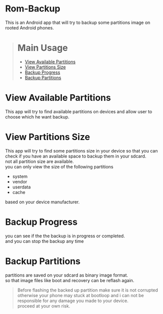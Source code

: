 # Rom-Backup
This is an Android  app that will try to backup some partitions image on rooted Android phones.
> # Main Usage
> - [View Available Partitions](#view-available-partitions)
> - [View Partitions Size](#view-partitions-size)
> - [Backup Progress](#backup-progress)
> - [Backup Partitions](#backup-partitions)

# View Available Partitions
This app will try to find available partitions on devices and allow user to choose which he want backup.

# View Partitions Size
This app will try to find some partitions size in your device so that you can check if you have an available space to backup them in your sdcard.
<br/> not all partition size are available.
<br/> you can only view the size of the following partitions
* system
* vendor
* userdata
* cache
  
based on your device manufacturer.
# Backup Progress
you can see if the the backup is in progress or completed.
<br/> and you can stop the backup any time
# Backup Partitions
partitions are saved on your sdcard as binary image format.
<br/>so that image files like boot and recovery can be reflash again.
> Before flashing the backed up partition make sure it is not corrupted otherwise your phone may stuck at bootloop and i can not be responsible for any damage you made to your device.<br/>proceed at your own risk.
